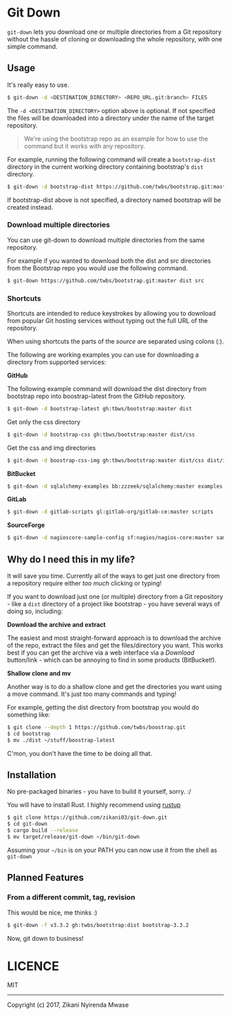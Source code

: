 Git Down
========

`git-down` lets you download one or multiple directories from a Git repository without the
hassle of cloning or downloading the whole repository, with one simple command.

## Usage

It's really easy to use.

```sh
$ git-down -d <DESTINATION_DIRECTORY> <REPO_URL.git:branch> FILES
```

The `-d <DESTINATION_DIRECTORY>` option above is optional. If not specified the files
will be downloaded into a directory under the name of the target repository.

> We're using the bootstrap repo as an example for how to use the command but it works with 
any repository.

For example, running the following command will create a `bootstrap-dist` directory in the current 
working directory containing bootstrap's `dist` directory.

```sh
$ git-down -d bootstrap-dist https://github.com/twbs/bootstrap.git:master dist
```

If bootstrap-dist above is not specified, a directory named bootstrap will be created
instead.

### Download multiple directories

You can use git-down to download multiple directories from the same repository.

For example if you wanted to download both the dist and src directories from the Bootstrap repo you would 
use the following command.

```sh
$ git-down https://github.com/twbs/bootstrap.git:master dist src 
```

### Shortcuts

Shortcuts are intended to reduce keystrokes by allowing you to download from popular Git hosting
services without typing out the full URL of the repository.

When using shortcuts the parts of the _source_ are separated using colons (:).

The following are working examples you can use for downloading a directory from 
supported services:

**GitHub**

The following example command will download the dist directory from bootstrap repo
into boostrap-latest from the GitHub repository.

```sh
$ git-down -d bootstrap-latest gh:tbws/bootstrap:master dist
```

Get only the css directory 

```sh
$ git-down -d bootstrap-css gh:tbws/bootstrap:master dist/css
```

Get the css and img directories

```sh
$ git-down -d boostrap-css-img gh:tbws/bootstrap:master dist/css dist/img
```

**BitBucket**

```sh
$ git-down -d sqlalchemy-examples bb:zzzeek/sqlalchemy:master examples 
```

**GitLab**

```sh
$ git-down -d gitlab-scripts gl:gitlab-org/gitlab-ce:master scripts 
```

**SourceForge**

```sh
$ git-down -d nagioscore-sample-config sf:nagios/nagios-core:master sample-config 
```

## Why do I need this in my life?

It will save you time. Currently all of the ways to get just one directory from a repository 
require either _too much_ clicking or typing!

If you want to download just one (or multiple) directory from a Git repository -
like a `dist` directory of a project like bootstrap - you have several ways of 
doing so, including:
 
**Download the archive and extract**

The easiest and most straight-forward approach is to download the archive
of the repo, extract the files and get the files/directory you want.
This works best if you can get the archive via a web interface via a *Download*
button/link - which can be annoying to find in some products (BitBucket!).

**Shallow clone and mv**

Another way is to do a shallow clone and get the directories you want using a move command.
It's just too many commands and typing!

For example, getting the dist directory from bootstrap you would do something like:

```sh
$ git clone --depth 1 https://github.com/twbs/boostrap.git
$ cd bootstrap
$ mv ./dist ~/stuff/boostrap-latest 
```

C'mon, you don't have the time to be doing all that. 

## Installation

No pre-packaged binaries - you have to build it yourself, sorry. :/

You will have to install Rust. I highly recommend using [rustup](https://www.rustup.rs)

```sh
$ git clone https://github.com/zikani03/git-down.git
$ cd git-down
$ cargo build --release
$ mv target/release/git-down ~/bin/git-down
```

Assuming your `~/bin` is on your PATH you can now use it from the shell as `git-down`

## Planned Features

### From a different commit, tag, revision

This would be nice, me thinks :)

```sh
$ git-down -f v3.3.2 gh:twbs/bootstrap:dist bootstrap-3.3.2
```

Now, git down to business!

# LICENCE

MIT

---
Copyright (c) 2017, Zikani Nyirenda Mwase
